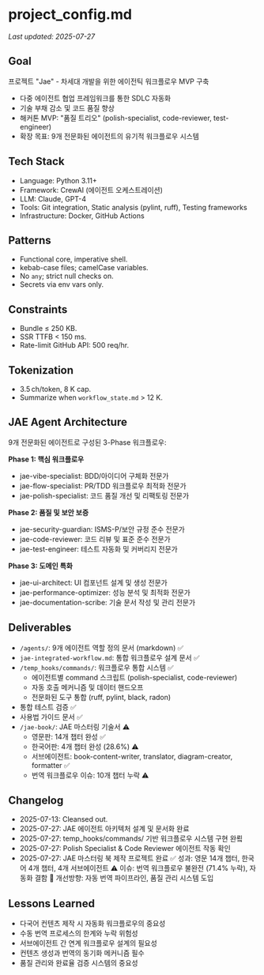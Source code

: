 # project_config.md
_Last updated: 2025-07-27_

## Goal  
프로젝트 "Jae" - 차세대 개발을 위한 에이전틱 워크플로우 MVP 구축
- 다중 에이전트 협업 프레임워크를 통한 SDLC 자동화
- 기술 부채 감소 및 코드 품질 향상
- 해커톤 MVP: "품질 트리오" (polish-specialist, code-reviewer, test-engineer)
- 확장 목표: 9개 전문화된 에이전트의 유기적 워크플로우 시스템

## Tech Stack  
- Language: Python 3.11+  
- Framework: CrewAI (에이전트 오케스트레이션)
- LLM: Claude, GPT-4
- Tools: Git integration, Static analysis (pylint, ruff), Testing frameworks
- Infrastructure: Docker, GitHub Actions

## Patterns  
- Functional core, imperative shell.  
- kebab-case files; camelCase variables.  
- No `any`; strict null checks on.  
- Secrets via env vars only.

## Constraints  
- Bundle ≤ 250 KB.  
- SSR TTFB < 150 ms.  
- Rate-limit GitHub API: 500 req/hr.

## Tokenization  
- 3.5 ch/token, 8 K cap.  
- Summarize when `workflow_state.md` > 12 K.

## JAE Agent Architecture
9개 전문화된 에이전트로 구성된 3-Phase 워크플로우:

**Phase 1: 핵심 워크플로우**
- jae-vibe-specialist: BDD/아이디어 구체화 전문가
- jae-flow-specialist: PR/TDD 워크플로우 최적화 전문가  
- jae-polish-specialist: 코드 품질 개선 및 리팩토링 전문가

**Phase 2: 품질 및 보안 보증**
- jae-security-guardian: ISMS-P/보안 규정 준수 전문가
- jae-code-reviewer: 코드 리뷰 및 표준 준수 전문가
- jae-test-engineer: 테스트 자동화 및 커버리지 전문가

**Phase 3: 도메인 특화**
- jae-ui-architect: UI 컴포넌트 설계 및 생성 전문가
- jae-performance-optimizer: 성능 분석 및 최적화 전문가
- jae-documentation-scribe: 기술 문서 작성 및 관리 전문가

## Deliverables
- `/agents/`: 9개 에이전트 역할 정의 문서 (markdown) ✅
- `jae-integrated-workflow.md`: 통합 워크플로우 설계 문서 ✅
- `/temp_hooks/commands/`: 워크플로우 통합 시스템 ✅
  - 에이전트별 command 스크립트 (polish-specialist, code-reviewer)
  - 자동 호출 메커니즘 및 데이터 핸드오프
  - 전문화된 도구 통합 (ruff, pylint, black, radon)
- 통합 테스트 검증 ✅
- 사용법 가이드 문서 ✅
- `/jae-book/`: JAE 마스터링 기술서 ⚠️
  - 영문판: 14개 챕터 완성 ✅
  - 한국어판: 4개 챕터 완성 (28.6%) ⚠️
  - 서브에이전트: book-content-writer, translator, diagram-creator, formatter ✅
  - 번역 워크플로우 이슈: 10개 챕터 누락 ⚠️

## Changelog
- 2025-07-13: Cleansed out.
- 2025-07-27: JAE 에이전트 아키텍처 설계 및 문서화 완료
- 2025-07-27: temp_hooks/commands/ 기반 워크플로우 시스템 구현 완룈
- 2025-07-27: Polish Specialist & Code Reviewer 에이전트 작동 확인
- 2025-07-27: JAE 마스터링 북 제작 프로젝트 완료
  ✅ 성과: 영문 14개 챕터, 한국어 4개 챕터, 4개 서브에이전트
  ⚠️ 이슈: 번역 워크플로우 불완전 (71.4% 누락), 자동화 결함
  🔄 개선방향: 자동 번역 파이프라인, 품질 관리 시스템 도입

## Lessons Learned
- 다국어 컨텐츠 제작 시 자동화 워크플로우의 중요성
- 수동 번역 프로세스의 한계와 누락 위험성
- 서브에이전트 간 연계 워크플로우 설계의 필요성
- 컨텐츠 생성과 번역의 동기화 메커니즘 필수
- 품질 관리와 완료율 검증 시스템의 중요성
